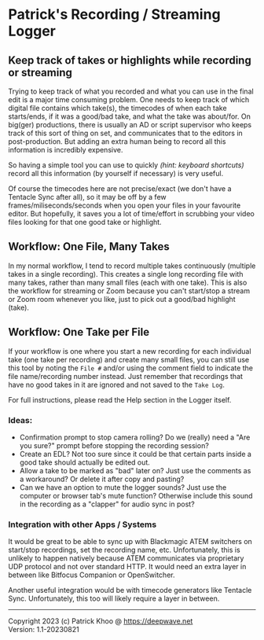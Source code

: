# Patrick's Recording / Streaming Logger

## Keep track of takes or highlights while recording or streaming

Trying to keep track of what you recorded and what you can use in the final edit is a major time consuming problem. One needs to keep track of which digital file contains which take(s), the timecodes of when each take starts/ends, if it was a good/bad take, and what the take was about/for. On big(ger) productions, there is usually an AD or script supervisor who keeps track of this sort of thing on set, and communicates that to the editors in post-production. But adding an extra human being to record all this information is incredibly expensive.

So having a simple tool you can use to quickly _(hint: keyboard shortcuts)_ record all this information (by yourself if necessary) is very useful.

Of course the timecodes here are not precise/exact (we don't have a Tentacle Sync after all), so it may be off by a few frames/miliseconds/seconds when you open your files in your favourite editor. But hopefully, it saves you a lot of time/effort in scrubbing your video files looking for that one good take or highlight.

## Workflow: One File, Many Takes

In my normal workflow, I tend to record multiple takes continuously (multiple takes in a single recording). This creates a single long recording file with many takes, rather than many small files (each with one take). This is also the workflow for streaming or Zoom because you can't start/stop a stream or Zoom room whenever you like, just to pick out a good/bad highlight (take).

## Workflow: One Take per File

If your workflow is one where you start a new recording for each individual take (one take per recording) and create many small files, you can still use this tool by noting the `File #` and/or using the comment field to indicate the file name/recording number instead. Just remember that recordings that have no good takes in it are ignored and not saved to the `Take Log`.

For full instructions, please read the Help section in the Logger itself.

### Ideas:

* Confirmation prompt to stop camera rolling? Do we (really) need a "Are you sure?" prompt before stopping the recording session?
* Create an EDL? Not too sure since it could be that certain parts inside a good take should actually be edited out.
* Allow a take to be marked as "bad" later on? Just use the comments as a workaround? Or delete it after copy and pasting?
* Can we have an option to mute the logger sounds? Just use the computer or browser tab's mute function? Otherwise include this sound in the recording as a "clapper" for audio sync in post?

### Integration with other Apps / Systems

It would be great to be able to sync up with Blackmagic ATEM switchers on start/stop recordings, set the recording name, etc. Unfortunately, this is unlikely to happen natively because ATEM communicates via proprietary UDP protocol and not over standard HTTP. It would need an extra layer in between like Bitfocus Companion or OpenSwitcher.

Another useful integration would be with timecode generators like Tentacle Sync. Unfortunately, this too will likely require a layer in between.

---

Copyright 2023 (c) Patrick Khoo @ https://deepwave.net  
Version: 1.1-20230821  
